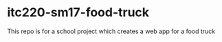 # itc220-sm17-food-truck
This repo is for a school project which creates a web app for a food truck
